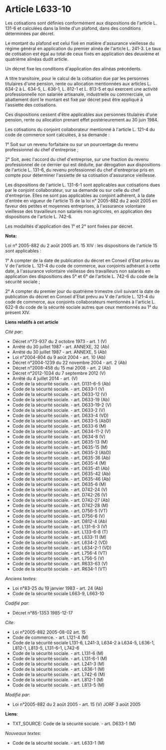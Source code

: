 # Article L633-10

Les cotisations sont définies conformément aux dispositions de l'article L. 131-6 et calculées dans la limite d'un plafond,
dans des conditions déterminées par décret.

Le montant du plafond est celui fixé en matière d'assurance vieillesse du régime général en application du premier alinéa de
l'article L. 241-3. Le taux de cotisation est égal au total de ceux fixés en application des deuxième et quatrième alinéas
dudit article.

Un décret fixe les conditions d'application des alinéas précédents. 

A titre transitoire, pour le calcul de la cotisation due par les personnes titulaires d'une pension, rente ou allocation
mentionnées aux articles L. 634-2 à L. 634-5, L. 636-1, L. 812-1 et L. 813-5 et qui exercent une activité professionnelle non
salariée artisanale, industrielle ou commerciale, un abattement dont le montant est fixé par décret peut être appliqué à
l'assiette des cotisations. 

Ces dispositions cessent d'être applicables aux personnes titulaires d'une pension, rente ou allocation prenant effet
postérieurement au 30 juin 1984. 

Les cotisations du conjoint collaborateur mentionné à l'article L. 121-4 du code de commerce sont calculées, à sa demande :

1° Soit sur un revenu forfaitaire ou sur un pourcentage du revenu professionnel du chef d'entreprise ;

2° Soit, avec l'accord du chef d'entreprise, sur une fraction du revenu professionnel de ce dernier qui est déduite, par
dérogation aux dispositions de l'article L. 131-6, du revenu professionnel du chef d'entreprise pris en compte pour
déterminer l'assiette de sa cotisation d'assurance vieillesse.

Les dispositions de l'article L. 131-6-1 sont applicables aux cotisations dues par le conjoint collaborateur, sur sa demande
ou sur celle du chef d'entreprise. Elles ne sont pas applicables au conjoint adhérent, à la date d'entrée en vigueur de
l'article 15 de la loi n° 2005-882 du 2 août 2005 en faveur des petites et moyennes entreprises, à l'assurance volontaire
vieillesse des travailleurs non salariés non agricoles, en application des dispositions de l'article L. 742-6.

Les modalités d'application des 1° et 2° sont fixées par décret.

**Nota:**

Loi n° 2005-882 du 2 août 2005 art. 15 XIV : les dispositions de l'article 15 sont applicables : 

1° A compter de la date de publication du décret en Conseil d'Etat prévu au V de l'article L. 121-4 du code de commerce, aux
conjoints adhérant à cette date, à l'assurance volontaire vieillesse des travailleurs non salariés en application des
dispositions des 5° et 6° de l'article L. 742-6 du code de la sécurité sociale ; 

2° A compter du premier jour du quatrième trimestre civil suivant la date de publication du décret en Conseil d'Etat prévu au
V de l'article L. 121-4 du code de commerce, aux conjoints collaborateurs mentionnés à l'article L. 622-8 du code de la
sécurité sociale autres que ceux mentionnés au 1° du présent XIV.

**Liens relatifs à cet article**

_Cité par_:

  - Décret n°73-937 du 2 octobre 1973 - art. 1 (V)
  - Arrêté du 30 juillet 1987 - art. ANNEXE, 32 (Ab)
  - Arrêté du 30 juillet 1987 - art. ANNEXE, 5 (Ab)
  - Loi n°2004-804 du 9 août 2004 - art. 10 (Ab)
  - Décret n°2004-1239 du 22 novembre 2004 - art. 2 (Ab)
  - Décret n°2008-458 du 15 mai 2008 - art. 2 (Ab)
  - Décret n°2012-1034 du 7 septembre 2012 (V)
  - Arrêté du 4 juillet 2014 - art. (V)
  - Code de la sécurité sociale. - art. D131-6-5 (Ab)
  - Code de la sécurité sociale. - art. D633-1 (V)
  - Code de la sécurité sociale. - art. D633-12 (V)
  - Code de la sécurité sociale. - art. D633-19 (Ab)
  - Code de la sécurité sociale. - art. D633-19-2 (V)
  - Code de la sécurité sociale. - art. D633-2 (V)
  - Code de la sécurité sociale. - art. D633-4 (VD)
  - Code de la sécurité sociale. - art. D633-5 (AbD)
  - Code de la sécurité sociale. - art. D633-6 (M)
  - Code de la sécurité sociale. - art. D634-11-2 (V)
  - Code de la sécurité sociale. - art. D634-8 (V)
  - Code de la sécurité sociale. - art. D635-13 (M)
  - Code de la sécurité sociale. - art. D635-15 (M)
  - Code de la sécurité sociale. - art. D635-3 (AbD)
  - Code de la sécurité sociale. - art. D635-36 (Ab)
  - Code de la sécurité sociale. - art. D635-4 (M)
  - Code de la sécurité sociale. - art. D635-41 (Ab)
  - Code de la sécurité sociale. - art. D635-42 (Ab)
  - Code de la sécurité sociale. - art. D635-46 (Ab)
  - Code de la sécurité sociale. - art. D635-6 (M)
  - Code de la sécurité sociale. - art. D742-24 (V)
  - Code de la sécurité sociale. - art. D742-26 (V)
  - Code de la sécurité sociale. - art. D742-27 (Ab)
  - Code de la sécurité sociale. - art. D742-28 (M)
  - Code de la sécurité sociale. - art. D756-5 (VT)
  - Code de la sécurité sociale. - art. D756-6 (V)
  - Code de la sécurité sociale. - art. D812-4 (Ab)
  - Code de la sécurité sociale. - art. L131-6-3 (V)
  - Code de la sécurité sociale. - art. L133-6-8 (T)
  - Code de la sécurité sociale. - art. L633-11 (M)
  - Code de la sécurité sociale. - art. L634-2 (VD)
  - Code de la sécurité sociale. - art. L634-2-1 (VD)
  - Code de la sécurité sociale. - art. L756-4 (VT)
  - Code de la sécurité sociale. - art. L756-5 (V)
  - Code de la sécurité sociale. - art. R633-63 (V)
  - Code de la sécurité sociale. - art. R634-1 (VT)

_Anciens textes_:

  - Loi n°83-25 du 19 janvier 1983 - art. 24 (Ab)
  - Code de la sécurité sociale L663-9, L663-10

_Codifié par_:

  - Décret n°85-1353 1985-12-17

_Cite_:

  - Loi n°2005-882 2005-08-02 art. 15
  - Code de commerce. - art. L121-4 (M)
  - Code de la sécurité sociale L131-6, L241-3, L634-2 à L634-5, L636-1, L812-1, L813-5, L131-6-1, L742-6
  - Code de la sécurité sociale. - art. L131-6 (M)
  - Code de la sécurité sociale. - art. L131-6-1 (M)
  - Code de la sécurité sociale. - art. L241-3 (M)
  - Code de la sécurité sociale. - art. L636-1 (M)
  - Code de la sécurité sociale. - art. L742-6 (M)
  - Code de la sécurité sociale. - art. L812-1 (M)
  - Code de la sécurité sociale. - art. L813-5 (M)

_Modifié par_:

  - Loi n°2005-882 du 2 août 2005 - art. 15 (V) JORF 3 août 2005

**Liens**:

  - TXT_SOURCE: Code de la sécurité sociale. - art. D633-1 (M)

_Nouveaux textes_:

  - Code de la sécurité sociale. - art. L633-1 (M)
